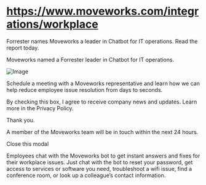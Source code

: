 # https://www.moveworks.com/integrations/workplace

Forrester names Moveworks a leader in Chatbot for IT operations. Read the report today.

Moveworks named a Forrester leader in Chatbot for IT operations. 

![Image](https://www.moveworks.com/hubfs/img/site/qr-demo.png)

Schedule a meeting with a Moveworks representative and learn how we can help reduce employee issue resolution from days to seconds.

By checking this box, I agree to receive company news and updates. Learn more in the Privacy Policy.

Thank you.

A member of the Moveworks team will be in touch within the next 24 hours.



  Close this modal
  


Employees chat with the Moveworks bot to get instant answers and fixes for their workplace issues. Just chat with the bot to reset your password, get access to services or software you need, troubleshoot a wifi issue, find a conference room, or look up a colleague’s contact information.

